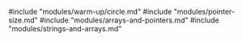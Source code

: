 #include "modules/warm-up/circle.md"
#include "modules/pointer-size.md"
#include "modules/arrays-and-pointers.md"
#include "modules/strings-and-arrays.md"
